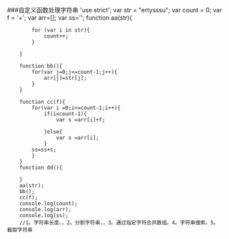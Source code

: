 ###自定义函数处理字符串
        'use strict';
        var str = "ertysssu";
        var count = 0;
        var f = '+';
        var arr=[];
        var ss='';
        function aa(str){
  
            for (var i in str){
                count++;
            }

        }

        function bb(){
            for(var j=0;j<=count-1;j++){
                arr[j]=str[j];
            }
        }

        function cc(f){
            for(var i =0;i<=count-1;i++){
                if(i<count-1){
                    var s =arr[i]+f;
          
                }else{
                    var s =arr[i];
                }
            ss=ss+s;
            }
        }
        function dd(){

        }
        aa(str);
        bb();
        cc(f);
        console.log(count);
        console.log(arr);
        console.log(ss);
        //1。字符串长度，，2。分割字符串，，3。通过指定字符合并数组。4。字符串搜索。5。截取字符串
